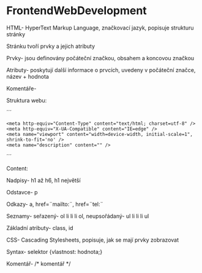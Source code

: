 # FrontendWebDevelopment

HTML- HyperText Markup Language, značkovací jazyk, popisuje strukturu stránky

Stránku tvoří prvky a jejich atributy

Prvky- jsou definovány počáteční značkou, obsahem a koncovou značkou

Atributy- poskytují další informace o prvcích, uvedeny v počáteční značce, název + hodnota

Komentáře- <!--komentář -->

Struktura webu:

´´´
<!DOCTYPE HTML>
<html lang="cs">
  <head>

    <meta http-equiv="Content-Type" content="text/html; charset=utf-8" />
    <meta http-equiv="X-UA-Compatible" content="IE=edge" />
    <meta name="viewport" content="width=device-width, initial-scale=1", shrink-to-fit='no' />
    <meta name="description" content="" />
  
  </head>
   <body>

   </body>
</html>
´´´

Content:

Nadpisy- h1 až h6, h1 největší

Odstavce- p

Odkazy- a, href=¨mailto:¨, href=¨tel:¨

Seznamy- seřazený- ol li li li ol, neupsořádaný- ul li li li ul

Základní atributy- class, id


CSS- Cascading Stylesheets, popisuje, jak se mají prvky zobrazovat

Syntax- selektor {vlastnost: hodnota;}

Komentář- /* komentář */




